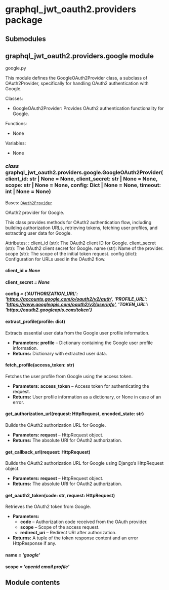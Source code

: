 # graphql_jwt_oauth2.providers package

## Submodules

## graphql_jwt_oauth2.providers.google module

google.py

This module defines the GoogleOAuth2Provider class, a subclass of
OAuth2Provider, specifically for handling OAuth2 authentication 
with Google.

Classes:
- GoogleOAuth2Provider: Provides OAuth2 authentication functionality for Google.

Functions:
- None

Variables:
- None

### *class* graphql_jwt_oauth2.providers.google.GoogleOAuth2Provider(client_id: str | None = None, client_secret: str | None = None, scope: str | None = None, config: Dict | None = None, timeout: int | None = None)

Bases: [`OAuth2Provider`](graphql_jwt_oauth2.md#graphql_jwt_oauth2.provider.OAuth2Provider)

OAuth2 provider for Google.

This class provides methods for OAuth2 authentication flow, including
building authorization URLs, retrieving tokens, fetching user profiles,
and extracting user data for Google.

Attributes:
: client_id (str): The OAuth2 client ID for Google.
  client_secret (str): The OAuth2 client secret for Google.
  name (str): Name of the provider.
  scope (str): The scope of the initial token request.
  config (dict): Configuration for URLs used in the OAuth2 flow.

#### client_id *= None*

#### client_secret *= None*

#### config *= {'AUTHORIZATION_URL': 'https://accounts.google.com/o/oauth2/v2/auth', 'PROFILE_URL': 'https://www.googleapis.com/oauth2/v3/userinfo', 'TOKEN_URL': 'https://oauth2.googleapis.com/token'}*

#### extract_profile(profile: dict)

Extracts essential user data from the Google user profile information.

* **Parameters:**
  **profile** – Dictionary containing the Google user profile information.
* **Returns:**
  Dictionary with extracted user data.

#### fetch_profile(access_token: str)

Fetches the user profile from Google using the access token.

* **Parameters:**
  **access_token** – Access token for authenticating the request.
* **Returns:**
  User profile information as a dictionary, or None in case of an error.

#### get_authorization_url(request: HttpRequest, encoded_state: str)

Builds the OAuth2 authorization URL for Google.

* **Parameters:**
  **request** – HttpRequest object.
* **Returns:**
  The absolute URI for OAuth2 authorization.

#### get_callback_url(request: HttpRequest)

Builds the OAuth2 authorization URL for Google using Django’s HttpRequest object.

* **Parameters:**
  **request** – HttpRequest object.
* **Returns:**
  The absolute URI for OAuth2 authorization.

#### get_oauth2_token(code: str, request: HttpRequest)

Retrieves the OAuth2 token from Google.

* **Parameters:**
  * **code** – Authorization code received from the OAuth provider.
  * **scope** – Scope of the access request.
  * **redirect_uri** – Redirect URI after authorization.
* **Returns:**
  A tuple of the token response content and an error HttpResponse if any.

#### name *= 'google'*

#### scope *= 'openid email profile'*

## Module contents
